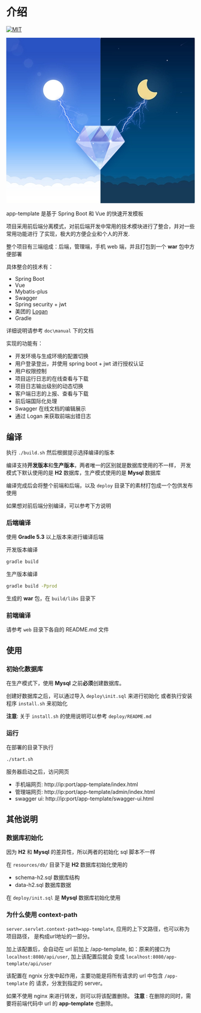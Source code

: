 # 介绍

[![MIT](https://img.shields.io/dub/l/vibe-d.svg?style=flat-square)](http://opensource.org/licenses/MIT)

![海报](./poster.jpg)

app-template 是基于 Spring Boot 和 Vue 的快速开发模板

项目采用前后端分离模式，对前后端开发中常用的技术模块进行了整合，并对一些常用功能进行
了实现，极大的方便企业和个人的开发.

整个项目有三端组成：后端，管理端，手机 web 端，并且打包到一个 **war** 包中方便部署

具体整合的技术有：

* Spring Boot
* Vue
* Mybatis-plus
* Swagger
* Spring security + jwt
* 美团的 [Logan](https://github.com/Meituan-Dianping/Logan)
* Gradle

详细说明请参考 `doc\manual` 下的文档

实现的功能有：

* 开发环境与生成环境的配置切换
* 用户登录登出，并使用 spring boot + jwt 进行授权认证
* 用户权限控制
* 项目运行日志的在线查看与下载
* 项目日志输出级别的动态切换
* 客户端日志的上报、查看与下载
* 前后端国际化处理
* Swagger 在线文档的编辑展示
* 通过 Logan 来获取前端出错日志

## 编译

执行 `./build.sh` 然后根据提示选择编译的版本

编译支持**开发版本**和**生产版本**，两者唯一的区别就是数据库使用的不一样，
开发模式下默认使用的是 **H2** 数据库，生产模式使用的是 **Mysql** 数据库

编译完成后会将整个前端和后端，以及 `deploy` 目录下的素材打包成一个包供发布使用

如果想对前后端分别编译，可以参考下方说明

### 后端编译

使用 **Gradle 5.3** 以上版本来进行编译后端

开发版本编译

```sh
gradle build
```

生产版本编译

```sh
gradle build -Pprod
```

生成的 **war** 包，在 `build/libs` 目录下

### 前端编译

请参考 `web` 目录下各自的 README.md 文件

## 使用

### 初始化数据库

在生产模式下，使用 **Mysql** 之前**必须**创建数据库。

创建好数据库之后，可以通过导入 `deploy\init.sql` 来进行初始化
或者执行安装程序 `install.sh` 来初始化

**注意**: 关于 `install.sh` 的使用说明可以参考 `deploy/README.md`

### 运行

在部署的目录下执行

```sh
./start.sh
```

服务器启动之后，访问网页

* 手机端网页: http://ip:port/app-template/index.html
* 管理端网页: http://ip:port/app-template/admin/index.html
* swagger ui: http://ip:port/app-template/swagger-ui.html

## 其他说明

### 数据库初始化

因为 **H2** 和 **Mysql** 的差异性，所以两者的初始化 sql 脚本不一样

在 `resources/db/` 目录下是 **H2** 数据库初始化使用的

* schema-h2.sql 数据库结构
* data-h2.sql 数据库数据

在 `deploy/init.sql` 是 **Mysql** 数据库初始化使用

### 为什么使用 context-path

`server.servlet.context-path=app-template`, 应用的上下文路径，也可以称为项目路径，
是构成url地址的一部分。

加上该配置后，会自动在 url 前加上 /app-template, 如：原来的接口为
 `localhost:8080/api/user`, 加上该配置后就会
 变成 `localhost:8080/app-template/api/user`

该配置在 ngnix 分发中起作用，主要功能是将所有请求的 url 中包含 `/app-template` 的
请求，分发到指定的 server。

如果不使用 nginx 来进行转发，则可以将该配置删除。
**注意** : 在删除的同时，需要将前端代码中 url 的 **app-template** 也删除。
